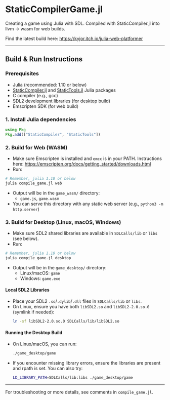 # StaticCompilerGame.jl

Creating a game using Julia with SDL. Compiled with StaticCompiler.jl into llvm -> wasm for web builds. 

Find the latest build here: https://kyjor.itch.io/julia-web-platformer

---

## Build & Run Instructions

### Prerequisites
- Julia (recommended: 1.10 or below)
- [StaticCompiler.jl](https://github.com/tshort/StaticCompiler.jl) and [StaticTools.jl](https://github.com/tshort/StaticTools.jl) Julia packages
- C compiler (e.g., gcc)
- SDL2 development libraries (for desktop build)
- Emscripten SDK (for web build)

### 1. Install Julia dependencies
```julia
using Pkg
Pkg.add(["StaticCompiler", "StaticTools"])
```

### 2. Build for Web (WASM)
- Make sure Emscripten is installed and `emcc` is in your PATH. Instructions here: https://emscripten.org/docs/getting_started/downloads.html
- Run:
```bash
# Remember, julia 1.10 or below
julia compile_game.jl web
```
- Output will be in the `game_wasm/` directory:
  - `game.js`, `game.wasm`
- You can serve this directory with any static web server (e.g., `python3 -m http.server`)

### 3. Build for Desktop (Linux, macOS, Windows)
- Make sure SDL2 shared libraries are available in `SDLCalls/lib` or `libs` (see below).
- Run:
```bash
# Remember, julia 1.10 or below
julia compile_game.jl desktop
```
- Output will be in the `game_desktop/` directory:
  - Linux/macOS: `game`
  - Windows: `game.exe`

#### Local SDL2 Libraries
- Place your SDL2 `.so`/`.dylib`/`.dll` files in `SDLCalls/lib` or `libs`.
- On Linux, ensure you have both `libSDL2.so` and `libSDL2-2.0.so.0` (symlink if needed):
  ```bash
  ln -sf libSDL2-2.0.so.0 SDLCalls/lib/libSDL2.so
  ```

#### Running the Desktop Build
- On Linux/macOS, you can run:
  ```bash
  ./game_desktop/game
  ```
- If you encounter missing library errors, ensure the libraries are present and rpath is set. You can also try:
  ```bash
  LD_LIBRARY_PATH=SDLCalls/lib:libs ./game_desktop/game
  ```

---

For troubleshooting or more details, see comments in `compile_game.jl`.